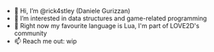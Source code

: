 - 👋 Hi, I’m @rick4stley (Daniele Gurizzan)
- 👀 I’m interested in data structures and game-related programming
- 💞️ Right now my favourite language is Lua, I'm part of LOVE2D's community
- 📫 Reach me out: wip

<!---
rick4stley/rick4stley is a ✨ special ✨ repository because its `README.md` (this file) appears on your GitHub profile.
You can click the Preview link to take a look at your changes.
--->
